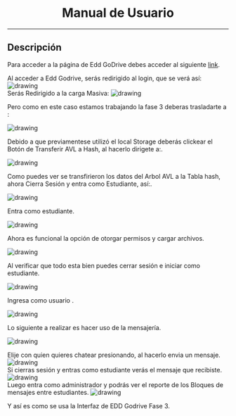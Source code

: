 # <center>Manual de Usuario</center>
---
 ## Descripción
Para acceder a la página de Edd GoDrive debes acceder al siguiente [link](https://kevinpalaciosq.github.io/EDD_1S2023_PY_201902278/index.html).

Al acceder a Edd Godrive, serás redirigido al login, que se verá así:
<img src="././loginfase3.jpg" alt="drawing"/><br>
Serás Redirigido a la carga Masiva:
<img src="././f3.jpg" alt="drawing"/><br>

Pero como en este caso estamos trabajando la fase 3 deberas trasladarte a :

<img src="././transferencia.jpg" alt="drawing"/><br>

Debido a que previamentese utilizó el local Storage deberás clickear el Botón de Transferir AVL a Hash, al hacerlo dirigete a:.

<img src="././datos.jpg" alt="drawing"/><br>

Como puedes ver se transfirieron los datos del Arbol AVL a la Tabla hash, ahora Cierra Sesión y entra como Estudiante, así:.

<img src="././logout.jpg" alt="drawing"/><br>

Entra como estudiante.

<img src="././entrar.jpg" alt="drawing"/><br>

Ahora es funcional la opción de otorgar permisos y cargar archivos.

<img src="././permisos.jpg" alt="drawing"/><br>

Al verificar que todo esta bien puedes cerrar sesión e iniciar como estudiante.


<img src="././entrar.jpg" alt="drawing"/><br>

Ingresa como usuario .

<img src="././loginestudiante.jpg" alt="drawing"/><br>

Lo siguiente a realizar es hacer uso de la mensajería.

<img src="././mensaje.jpg" alt="drawing"/><br>

Elije con quien quieres chatear presionando, al hacerlo envia un mensaje.
<img src="././estudiante.jpg" alt="drawing"/><br>
Si cierras sesión y entras como estudiante verás el mensaje que recibiste.
<img src="././respuesta.jpg" alt="drawing"/><br>
Luego entra como administrador y podrás ver el reporte de los Bloques de mensajes entre estudiantes.
<img src="././bloques.jpg" alt="drawing"/><br>

Y así es como se usa la Interfaz de EDD Godrive Fase 3.